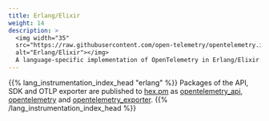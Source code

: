 ```yaml
---
title: Erlang/Elixir
weight: 14
description: >
  <img width="35"
  src="https://raw.githubusercontent.com/open-telemetry/opentelemetry.io/main/iconography/32x32/Erlang_SDK.svg"
  alt="Erlang/Elixir"></img>
  A language-specific implementation of OpenTelemetry in Erlang/Elixir.
---
```


<!--
You can see & update the `lang_instrumentation_index_head` shortcode in
/layouts/shortcodes/lang_instrumentation_index_head.md

The data (name, status) is located at
/data/instrumentation.yaml
-->
{{% lang_instrumentation_index_head "erlang" %}}
  Packages of the API, SDK and OTLP exporter are published to
  [hex.pm](https://hex.pm) as
  [opentelemetry_api](https://hex.pm/packages/opentelemetry_api),
  [opentelemetry](https://hex.pm/packages/opentelemetry) and
  [opentelemetry_exporter](https://hex.pm/packages/opentelemetry_exporter).
{{% /lang_instrumentation_index_head %}}
